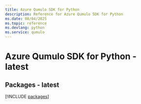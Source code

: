 ```yaml
---
title: Azure Qumulo SDK for Python
description: Reference for Azure Qumulo SDK for Python
ms.date: 08/04/2025
ms.topic: reference
ms.devlang: python
ms.service: qumulo
---
```

# Azure Qumulo SDK for Python - latest
## Packages - latest
[!INCLUDE [packages](qumulo-index.md)]